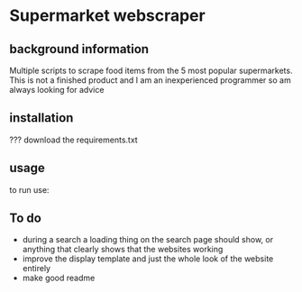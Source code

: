 # Supermarket webscraper
## background information
Multiple scripts to scrape food items from the 5 most popular supermarkets. 
This is not a finished product and I am an inexperienced programmer so am always looking for advice
## installation
???
download the requirements.txt

## usage
to run use:

## To do
- during a search a loading thing on the search page should show, or anything that clearly shows that the websites working
- improve the display template and just the whole look of the website entirely 
- make good readme